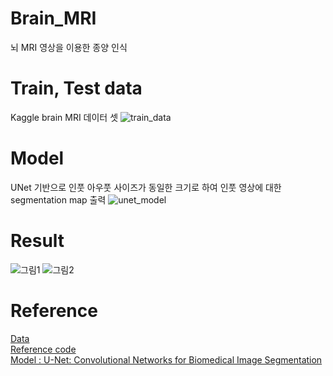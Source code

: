 # Brain_MRI
뇌 MRI 영상을 이용한 종양 인식
# Train, Test data
Kaggle brain MRI 데이터 셋
![train_data](https://user-images.githubusercontent.com/34363323/100235180-63f7ed80-2f6f-11eb-9370-ba30e3c3ccb6.png)


# Model
UNet 기반으로 인풋 아우풋 사이즈가 동일한 크기로 하여 인풋 영상에 대한 segmentation map 출력
![unet_model](https://user-images.githubusercontent.com/34363323/100235425-c224d080-2f6f-11eb-9e02-687e70c1ab99.png)

# Result
![그림1](https://user-images.githubusercontent.com/34363323/100235159-5fcbd000-2f6f-11eb-8231-b37006ddf8c1.png)
![그림2](https://user-images.githubusercontent.com/34363323/100235173-622e2a00-2f6f-11eb-9594-a17af47e18f0.png)
# Reference
<a href="https://www.kaggle.com/mateuszbuda/lgg-mri-segmentation "> Data </a> </br>
<a href="https://www.kaggle.com/monkira/brain-mri-segmentation-using-unet-keras "> Reference code </a> </br>
<a href="https://arxiv.org/abs/1505.04597">Model : U-Net: Convolutional Networks for Biomedical Image Segmentation</a>
